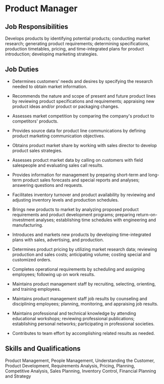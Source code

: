 # Product Manager

## Job Responsibilities

Develops products by identifying potential products; conducting market research; generating product requirements; determining specifications, production timetables, pricing, and time-integrated plans for product introduction; developing marketing strategies.

## Job Duties

* Determines customers&apos; needs and desires by specifying the research needed to obtain market information.

* Recommends the nature and scope of present and future product lines by reviewing product specifications and requirements; appraising new product ideas and/or product or packaging changes.

* Assesses market competition by comparing the company&apos;s product to competitors&apos; products.

* Provides source data for product line communications by defining product marketing communication objectives.

* Obtains product market share by working with sales director to develop product sales strategies.

* Assesses product market data by calling on customers with field salespeople and evaluating sales call results.

* Provides information for management by preparing short-term and long-term product sales forecasts and special reports and analyses; answering questions and requests.

* Facilitates inventory turnover and product availability by reviewing and adjusting inventory levels and production schedules.

* Brings new products to market by analyzing proposed product requirements and product development programs; preparing return-on-investment analyses; establishing time schedules with engineering and manufacturing.

* Introduces and markets new products by developing time-integrated plans with sales, advertising, and production.

* Determines product pricing by utilizing market research data; reviewing production and sales costs; anticipating volume; costing special and customized orders.

* Completes operational requirements by scheduling and assigning employees; following up on work results.

* Maintains product management staff by recruiting, selecting, orienting, and training employees.

* Maintains product management staff job results by counseling and disciplining employees; planning, monitoring, and appraising job results.

* Maintains professional and technical knowledge by attending educational workshops; reviewing professional publications; establishing personal networks; participating in professional societies.

* Contributes to team effort by accomplishing related results as needed.

## Skills and Qualifications

Product Management, People Management, Understanding the Customer, Product Development, Requirements Analysis, Pricing, Planning, Competitive Analysis, Sales Planning, Inventory Control, Financial Planning and Strategy

